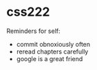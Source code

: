 # css222
Reminders for self:
- commit obnoxiously often
- reread chapters carefully
- google is a great friend
